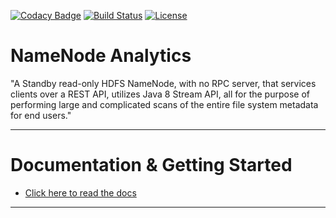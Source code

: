 [![Codacy Badge](https://api.codacy.com/project/badge/Grade/d2494e6e50c94b61b1174b8d9a2788b0)](https://app.codacy.com/app/Dee-Pac/NNAnalytics?utm_source=github.com&utm_medium=referral&utm_content=paypal/NNAnalytics&utm_campaign=badger)
[![Build Status](https://travis-ci.com/paypal/NNAnalytics.svg?branch=master)](https://travis-ci.com/paypal/NNAnalytics)
[![License](http://img.shields.io/:license-Apache%202-blue.svg)](http://www.apache.org/licenses/LICENSE-2.0.txt)

# NameNode Analytics

"A Standby read-only HDFS NameNode, with no RPC server, that services clients over a REST API, utilizes Java 8 Stream API, all for the purpose of performing large and complicated scans of the entire file system metadata for end users."

__________________________________________________________________________________________________________________


# Documentation & Getting Started

  * [Click here to read the docs](http://nnanalytics.readthedocs.io/)

__________________________________________________________________________________________________________________
